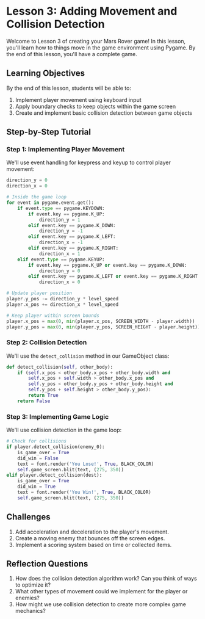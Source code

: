 # Lesson 3: Adding Movement and Collision Detection
Welcome to Lesson 3 of creating your Mars Rover game! In this lesson, you'll learn how to things move in the game environment using Pygame. By the end of this lesson, you'll have a complete game.

## Learning Objectives
By the end of this lesson, students will be able to:
1. Implement player movement using keyboard input
2. Apply boundary checks to keep objects within the game screen
3. Create and implement basic collision detection between game objects

<!-- ## Arkansas CS Standards Addressed
1. CSK8.G5.2.3: Compare and contrast the relative positions of objects using ordered pairs within a program
2. CSK8.G7.1.1: Identify and utilize level-appropriate, algorithmic problem-solving strategies
3. CSK8.G8.1.4: Apply strategies for identifying and solving routine hardware and software problems that occur in everyday computer use -->

## Step-by-Step Tutorial

### Step 1: Implementing Player Movement

We'll use event handling for keypress and keyup to control player movement:

```python
direction_y = 0
direction_x = 0

# Inside the game loop
for event in pygame.event.get():
    if event.type == pygame.KEYDOWN:
        if event.key == pygame.K_UP:
            direction_y = 1
        elif event.key == pygame.K_DOWN:
            direction_y = -1
        elif event.key == pygame.K_LEFT:
            direction_x = -1
        elif event.key == pygame.K_RIGHT:
            direction_x = 1
    elif event.type == pygame.KEYUP:
        if event.key == pygame.K_UP or event.key == pygame.K_DOWN:
            direction_y = 0
        elif event.key == pygame.K_LEFT or event.key == pygame.K_RIGHT:
            direction_x = 0

# Update player position
player.y_pos -= direction_y * level_speed
player.x_pos += direction_x * level_speed

# Keep player within screen bounds
player.x_pos = max(0, min(player.x_pos, SCREEN_WIDTH - player.width))
player.y_pos = max(0, min(player.y_pos, SCREEN_HEIGHT - player.height))
```

### Step 2: Collision Detection

We'll use the `detect_collision` method in our GameObject class:

```python
def detect_collision(self, other_body):
    if (self.x_pos < other_body.x_pos + other_body.width and
        self.x_pos + self.width > other_body.x_pos and
        self.y_pos < other_body.y_pos + other_body.height and
        self.y_pos + self.height > other_body.y_pos):
        return True
    return False
```

### Step 3: Implementing Game Logic

We'll use collision detection in the game loop:

```python
# Check for collisions
if player.detect_collision(enemy_0):
    is_game_over = True
    did_win = False
    text = font.render('You Lose!', True, BLACK_COLOR)
    self.game_screen.blit(text, (275, 350))
elif player.detect_collision(dest):
    is_game_over = True
    did_win = True
    text = font.render('You Win!', True, BLACK_COLOR)
    self.game_screen.blit(text, (275, 350))
```

## Challenges

1. Add acceleration and deceleration to the player's movement.
2. Create a moving enemy that bounces off the screen edges.
3. Implement a scoring system based on time or collected items.

## Reflection Questions

1. How does the collision detection algorithm work? Can you think of ways to optimize it?
2. What other types of movement could we implement for the player or enemies?
3. How might we use collision detection to create more complex game mechanics?
